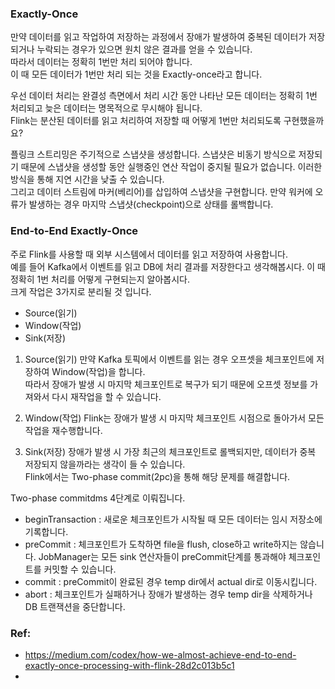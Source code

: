 ### Exactly-Once
만약 데이터를 읽고 작업하여 저장하는 과정에서 장애가 발생하여 중복된 데이터가 저장되거나 누락되는 경우가 있으면 원치 않은 결과를 얻을 수 있습니다.  
따라서 데이터는 정확히 1번만 처리 되어야 합니다.  
이 때 모든 데이터가 1번만 처리 되는 것을 Exactly-once라고 합니다.  
  
우선 데이터 처리는 완결성 측면에서 처리 시간 동안 나타난 모든 데이터는 정확히 1번 처리되고 늦은 데이터는 명목적으로 무시해야 됩니다.  
Flink는 분산된 데이터를 읽고 처리하여 저장할 때 어떻게 1번만 처리되도록 구현했을까요?  
  
플링크 스트리밍은 주기적으로 스냅샷을 생성합니다. 스냅샷은 비동기 방식으로 저장되기 때문에 스냅샷을 생성할 동안 실행중인 연산 작업이 중지될 필요가 없습니다. 이러한 방식을 통해 지연 시간을 낮출 수 있습니다.  
그리고 데이터 스트림에 마커(베리어)를 삽입하여 스냅샷을 구현합니다. 만약 워커에 오류가 발생하는 경우 마지막 스냅샷(checkpoint)으로 상태를 롤백합니다.  

### End-to-End Exactly-Once
주로 Flink를 사용할 때 외부 시스템에서 데이터를 읽고 저장하여 사용합니다.  
예를 들어 Kafka에서 이벤트를 읽고 DB에 처리 결과를 저장한다고 생각해봅시다. 이 때 정확히 1번 처리를 어떻게 구현되는지 알아봅시다.  
크게 작업은 3가지로 분리될 것 입니다.  
- Source(읽기)
- Window(작업)
- Sink(저장)

1. Source(읽기)
만약 Kafka 토픽에서 이벤트를 읽는 경우 오프셋을 체크포인트에 저장하여 Window(작업)을 합니다.  
따라서 장애가 발생 시 마지막 체크포인트로 복구가 되기 때문에 오프셋 정보를 가져와서 다시 재작업을 할 수 있습니다.  
  
2. Window(작업)
Flink는 장애가 발생 시 마지막 체크포인트 시점으로 돌아가서 모든 작업을 재수행합니다.  
  
3. Sink(저장)
장애가 발생 시 가장 최근의 체크포인트로 롤백되지만, 데이터가 중복 저장되지 않을까라는 생각이 들 수 있습니다.  
Flink에서는 Two-phase commit(2pc)을 통해 해당 문제를 해결합니다.  
  
Two-phase commitdms 4단계로 이뤄집니다.  
- beginTransaction : 새로운 체크포인트가 시작될 때 모든 데이터는 임시 저장소에 기록합니다.  
- preCommit : 체크포인트가 도착하면 file을 flush, close하고 write하지는 않습니다. JobManager는 모든 sink 연산자들이 preCommit단계를 통과해야 체크포인트를 커밋할 수 있습니다.
- commit : preCommit이 완료된 경우 temp dir에서 actual dir로 이동시킵니다.  
- abort : 체크포인트가 실패하거나 장애가 발생하는 경우 temp dir을 삭제하거나 DB 트랜잭션을 중단합니다.


### Ref:
- https://medium.com/codex/how-we-almost-achieve-end-to-end-exactly-once-processing-with-flink-28d2c013b5c1
- 